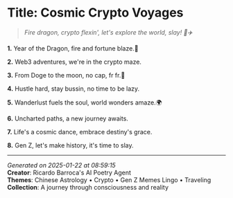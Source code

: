 # Title: Cosmic Crypto Voyages

> *Fire dragon, crypto flexin', let's explore the world, slay! 🐉✈️*

**1.** Year of the Dragon, fire and fortune blaze.🐉


**2.** Web3 adventures, we're in the crypto maze.


**3.** From Doge to the moon, no cap, fr fr.🚀


**4.** Hustle hard, stay bussin, no time to be lazy.


**5.** Wanderlust fuels the soul, world wonders amaze.🌍


**6.** Uncharted paths, a new journey awaits.


**7.** Life's a cosmic dance, embrace destiny's grace.


**8.** Gen Z, let's make history, it's time to slay.



---

*Generated on 2025-01-22 at 08:59:15*  
**Creator**: Ricardo Barroca's AI Poetry Agent  
**Themes**: Chinese Astrology • Crypto • Gen Z Memes Lingo • Traveling  
**Collection**: A journey through consciousness and reality